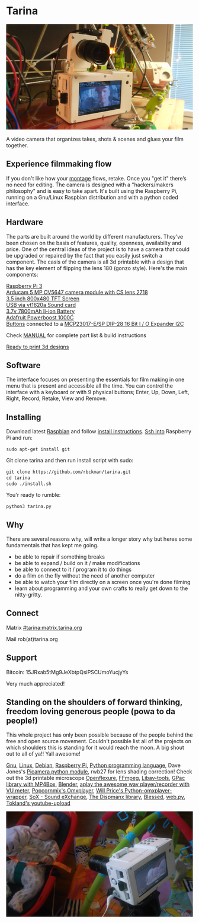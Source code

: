 Tarina
======

![Tarina Leone, one done & one in post processing stage](docs/tarina-leone.jpg)

A video camera that organizes takes, shots & scenes and glues your film together. 

Experience filmmaking flow
------------------------------
If you don't like how your [montage](https://en.wikipedia.org/wiki/Montage_(filmmaking)) flows, retake. Once you "get it" there’s no need for editing. The camera is designed with a "hackers/makers philosophy" and is easy to take apart. It's built using the Raspberry Pi, running on a Gnu/Linux Raspbian distribution and with a python coded interface.

Hardware
--------
The parts are built around the world by different manufacturers. They've been chosen on the basis of features, quality, openness, availabilty and price. One of the central ideas of the project is to have a camera that could be upgraded or repaired by the fact that you easily just switch a component. The casis of the camera is all 3d printable with a design that has the key element of flipping the lens 180 (gonzo style). Here's the main components: 

[Raspberry Pi 3](https://www.raspberrypi.org/products/raspberry-pi-3-model-b/)<br>
[Arducam 5 MP OV5647 camera module with CS lens 2718](https://www.ebay.com/itm/OV5647-Camera-Board-w-CS-mount-Lens-for-Raspberry-Pi-3-B-B-2-Model-B-/281212355128?txnId=1913825600018)<br>
[3.5 inch 800x480 TFT Screen](https://www.aliexpress.com/store/product/U-Geek-Raspberry-Pi-3-5-inch-800-480-TFT-Screen-HD-HighSpeed-LCD-Module-3/1954241_32672157641.html)<br>
[USB via vt1620a Sound card](https://www.aliexpress.com/item/Professional-External-USB-Sound-Card-Adapter-Virtual-7-1-Channel-3D-Audio-with-3-5mm-Headset/32588038556.html?spm=2114.01010208.8.8.E8ZKLB)<br>
[3.7v 7800mAh li-ion Battery](https://www.aliexpress.com/item/3-7v-9000mAh-capacity-18650-Rechargeable-lithium-battery-pack-18650-jump-starter/32619902319.html?spm=2114.13010608.0.0.XcKleV)<br>
[Adafruit Powerboost 1000C](https://www.ebay.com/itm/Adafruit-PowerBoost-1000-Charger-Rechargeable-5V-Lipo-USB-Boost-1A-1000C-A/282083284436?epid=2256108887&hash=item41ad7955d4%3Ag%3ALesAAOSwkQZbYXrn&_sacat=0&_nkw=powerboost+1000c&_from=R40&rt=nc&_trksid=m570.l1313)<br>
[Buttons](http://www.ebay.com/itm/151723036469?_trksid=p2057872.m2749.l2649&ssPageName=STRK%3AMEBIDX%3AIT) connected to a [MCP23017-E/SP DIP-28 16 Bit I / O Expander I2C](http://www.ebay.com/sch/sis.html?_nkw=5Pcs+MCP23017+E+SP+DIP+28+16+Bit+I+O+Expander+I2C+TOP+GM&_trksid=p2047675.m4100)

Check [MANUAL](docs/tarina-manual.md) for complete part list & build instructions

[Ready to print 3d designs](https://github.com/rbckman/tarina/tree/master/3d)

Software
--------
The interface focuses on presenting the essentials for film making in one menu that is present and accessible all the time. You can control the interface with a keyboard or with 9 physical buttons; Enter, Up, Down, Left, Right, Record, Retake, View and Remove.

Installing
----------
Download latest [Raspbian](https://www.raspberrypi.org/downloads/raspbian/) and follow [install instructions](https://www.raspberrypi.org/documentation/installation/installing-images/README.md).
[Ssh into](https://www.raspberrypi.org/documentation/remote-access/ssh/) Raspberry Pi and run:
```
sudo apt-get install git
```
Git clone tarina and then run install script with sudo:
```
git clone https://github.com/rbckman/tarina.git
cd tarina
sudo ./install.sh
```
You'r ready to rumble:
```
python3 tarina.py
```

Why
---
There are several reasons why, will write a longer story why but heres some fundamentals that has kept me going.

- be able to repair if something breaks
- be able to expand / build on it / make modifications
- be able to connect to it / program it to do things
- do a film on the fly without the need of another computer
- be able to watch your film directly on a screen once you're done filming
- learn about programming and your own crafts to really get down to the nitty-gritty. 

Connect
-------
Matrix [#tarina:matrix.tarina.org](https://riot.im/app/#/room/!KHPruVufWZoLpQAUMZ:bennysmatrixchat.ddns.net)

Mail rob(at)tarina.org

Support
-------
Bitcoin: 15JRxab5tMg9JeXbtpQsiPSCUmoYucjyYs

Very much appreciated!

Standing on the shoulders of forward thinking, freedom loving generous people (powa to da people!)
--------------------------------------------------------------------------------------------------
This whole project has only been possible because of the people behind the free and open source movement. Couldn't possible list all of the projects on which shoulders this is standing for it would reach the moon. A big shout out to all of ya!! Yall awesome!

[Gnu](https://gnu.org), [Linux](https://github.com/torvalds/linux), [Debian](https://debian.org), [Raspberry Pi](https://raspberrypi.org), 
[Python programming language](https://python.org), Dave Jones's [Picamera python module](https://github.com/waveform80/picamera), rwb27 for lens shading correction! Check out the 3d printable microscope [Openflexure](https://github.com/rwb27/openflexure_microscope), [FFmpeg](https://ffmpeg.org/), [Libav-tools](https://libav.org/), [GPac library with MP4Box](https://gpac.wp.imt.fr/mp4box/), [Blender](http://blender.org), [aplay the awesome wav player/recorder with VU meter](http://alsa.opensrc.org/Aplay), [Popcornmix's Omxplayer](https://github.com/popcornmix/omxplayer), [Will Price's Python-omxplayer-wrapper](https://github.com/willprice/python-omxplayer-wrapper), [SoX - Sound eXchange](http://sox.sourceforge.net/), [The Dispmanx library](https://github.com/raspberrypi/userland/tree/master/host_applications/linux/apps/hello_pi), [Blessed](http://blessed.readthedocs.io/),  [web.py](http://webpy.org), [Tokland's youtube-upload](https://github.com/tokland/youtube-upload)

![Tarina and Leon](docs/tarina-and-leon.jpg)

